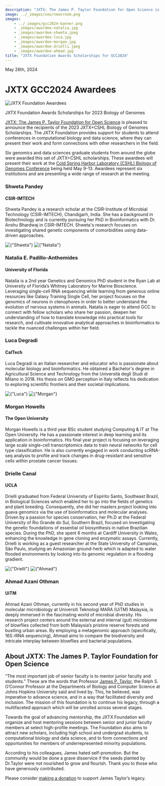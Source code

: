 ```yaml
---
description: "JXTX: The James P. Taylor Foundation for Open Science is pleased to announce the 2024 GCC scholarship recipients."
image: ../_images/seo/newsroom.png
images:
    - ../_images/gcc2024-banner.png
    - _images/awardee-natalia.jpg
    - _images/awardee-shweta.jpeg
    - _images/awardee-luca.jpg
    - _images/awardee-morgan.jpg
    - _images/awardee-drielli.jpeg
    - _images/awardee-ahmad.jpg
title: "JXTX Foundation Awards Scholarships for GCC2024"
---
```


<Date>May 26th, 2024</Date>

# JXTX GCC2024 Awardees

<Image alt="JXTX Foundation Awardees" image={props.images[0]}></Image>

<figcaption>JXTX Foundation Awards Scholarships for 2023 Biology of Genomes</figcaption>

[JXTX: The James P. Taylor Foundation for Open Science][1] is pleased to announce the recipients of the 2023 JXTX+CSHL Biology of Genomes Scholarships. The JXTX Foundation provides support for students to attend conferences in computational biology and data science, where they can present their work and form connections with other researchers in the field.

Six genomics and data sciences graduate students from around the globe were awarded this set of JXTX+CSHL scholarships. These awardees will present their work at the [Cold Spring Harbor Laboratory (CSHL) Biology of Genomes Conference][2] being held May 9-13. Awardees represent six institutions and are presenting a wide range of research at the meeting.

<Awardees>
<GridUnus>


<Awardee>
<AwardeeContent>
<h3>Shweta Pandey</h3>
<h4>CSIR-IMTECH</h4>

Shweta Pandey is a research scholar at the CSIR-Institute of Microbial Technology (CSIR-IMTECH), Chandigarh, India. She has a background in Biotechnology and is currently pursuing her PhD in Bioinformatics with Dr. Anshu Bhardwaj in CSIR-IMTECH. Shweta's research focuses on investigating shared genetic components of comorbidities using data-driven approaches.
<!-- Shweta has received several awards including the travel grant award from BHU, India, where she presented her work on mitochondria-driven comorbidities. More recently she also received recognition for being in the top three candidates in a bio quiz organised by the Genomics India Conference leading to a waiver on her registration fees. She has also been awarded a research grant towards understanding sleep-related comorbidities in collaboration with clinicians from DST-Chandigarh. 
She has volunteered at the Good Air Summit in 2019. Shweta was also an ex-HR member of the Aashman Foundation. She is passionate about investigating circadian rhythm-associated comorbidities to gain insights into the underlying mechanisms of genetically associated comorbid conditions. She enjoys coding, experimenting with new recipes in the kitchen, singing her favourite tunes, and immersing herself in nature's beauty. -->


</AwardeeContent>
<Image alt={"Shweta"} image={props.images[2]}></Image>
</Awardee>


<Awardee>
<Image alt={"Natalia"} image={props.images[1]}></Image>
<AwardeeContent>
<h3>Natalia E. Padillo-Anthemides</h3>
<h4>University of Florida</h4>


Natalia is a 2nd year Genetics and Genomics PhD student in the Ryan Lab at University of Florida’s Whitney Laboratory for Marine Bioscience.  Leveraging single-cell RNA sequencing while learning from generous online resources like Galaxy Training Single Cell, her project focuses on the genomics of neurons in ctenophores in order to better understand the evolution of nervous systems in animals.  Natalia is eager to attend GCC to connect with fellow scholars who share her passion, deepen her understanding of how to translate knowledge into practical tools for research, and cultivate innovative analytical approaches in bioinformatics to tackle the nuanced challenges within her field.

</AwardeeContent>
</Awardee>


<Awardee>
<AwardeeContent>

<h3>Luca Degradi</h3>
<h4>CalTech</h4>

Luca Degradi is an Italian researcher and educator who is passionate about molecular biology and bioinformatics. He obtained a Bachelor&#39;s degree in Agricultural Science and Technology from the Università degli Studi di Milano in 2018. His thesis on GMO perception in Italy reflects his dedication to exploring scientific frontiers and their societal implications.
<!-- Luca obtained a Master&#39;s degree in Biotechnology for the Bioeconomy, achieving an outstanding mark of 110/110 with honors. During his master&#39;s, he conducted groundbreaking research on fungal genomics, with a particular focus on Fusarium species, under the guidance of Prof. M. Pasquali. His work led to the publication of several groundbreaking papers, including the first telomere-to- telomere genome assembly of Fusarium musae, a pathogen that affects both bananas and humans. 
Currently, Luca is pursuing a PhD at the Università degli Studi di Milano, researching Fusarium mycotoxins to improve food safety and quality. He is now working on the genomic differences and possible determinant of human infection in trans-kingdom pathogens like Fusarium sp. His research demonstrates his unwavering commitment to addressing real-world challenges through scientific inquiry. 
Luca has proficiency in various technical domains, including bioinformatics, genome assembly and annotation, and data science. He is fluent in both Italian and English and contributes to interdisciplinary research with his collaborative spirit and problem-solving skills. Luca Degradi is an excellent scientist-educator who blends academic excellence with a profound commitment to societal impact and knowledge dissemination. -->

</AwardeeContent>
<Image alt={"Luca"} image={props.images[3]}></Image>
</Awardee>

<Awardee>
<Image alt={"Morgan"} image={props.images[4]}></Image>
<AwardeeContent>
<h3>Morgan Howells</h3>
<h4>The Open University</h4>


Morgan Howells is a third year BSc student studying Computing & IT at The Open University. He has a passionate interest in deep learning and its application in bioinformatics. His final year project is focusing on leveraging large scale single-cell transcriptomics data to train neural networks for cell type classification. He is also currently engaged in work conducting scRNA-seq analysis to profile and track changes in drug-resistant and sensitive cells within prostate cancer tissues.

</AwardeeContent>
</Awardee>

<Awardee>
<AwardeeContent>
<h3>Drielle Canal</h3>
<h4>UCLA</h4>

Drielli graduated from Federal University of Espírito Santo, Southeast Brazil, in Biological Sciences which enabled her to go into the fields of genetics and plant breeding. Consequently, she did her masters project looking into guava genomics via the use of bioinformatics and molecular analyses. Driven by a passion for species conservation, her Ph.D at the Federal University of Rio Grande do Sul, Southern Brazil, focused on investigating the genetic foundations of essential oil biosynthesis in native Brazilian species. During the PhD, she spent 6 months at Cardiff University in Wales, enhancing the knowledge in gene cloning and enzymatic assays. Currently, Drielli is working as a guest researcher at the State University of Campinas, São Paulo, studying an Amazonian ground-herb which is adapted to water flooded environments by looking into its genomic regulation in a flooding gradient.


</AwardeeContent>
<Image alt={"Drielli"} image={props.images[5]}></Image>
</Awardee>

<Awardee>
<Image alt={"Ahmad"} image={props.images[6]}></Image>
<AwardeeContent>
<h3>Ahmad Azani Othman</h3>
<h4>UiTM</h4>

Ahmad Azani Othman, currently in his second year of PhD studies in molecular microbiology at Universiti Teknologi MARA (UiTM) Malaysia, is deeply immersed in the fascinating world of microbial diversity. His research project centers around the external and internal (gut) microbiome of blowflies collected from both Malaysia’s pristine reserve forests and bustling urban areas. By employing a metagenomic approach (specifically, 16S rRNA sequencing), Ahmad aims to compare the biodiversity and intricate interplay between blowflies and bacterial populations.


</AwardeeContent>
</Awardee>

</GridUnus>
</Awardees>

## About JXTX: The James P. Taylor Foundation for Open Science

“The most important job of senior faculty is to mentor junior faculty and students.” These are the words that Professor [James P. Taylor][3], the Ralph S. O’Connor Professor at the Departments of Biology and Computer Science at Johns Hopkins University said and lived by. This, he believed, was imperative to advance science, and in a way that facilitated diversity and inclusion. The mission of this foundation is to continue his legacy, through a multifaceted approach which will be unrolled across several stages.

Towards the goal of advancing mentorship, the JXTX Foundation will organize and host mentoring sessions between senior and junior faculty members at select high-profile meetings. The Foundation also aims to attract new scholars, including high school and undergrad students, to computational biology and data science, and to form connections and opportunities for members of underrepresented minority populations.

According to his colleagues, James hated self-promotion. But the community would be done a grave disservice if the seeds planted by Dr.Taylor were not nourished to grow and flourish. Thank you to those who have generously contributed.

Please consider [making a donation][4] to support James Taylor’s legacy.

[1]: /about
[2]: https://meetings.cshl.edu/meetings.aspx?meet=GENOME&year=23
[3]: https://galaxyproject.org/jxtx/
[4]: /donate
